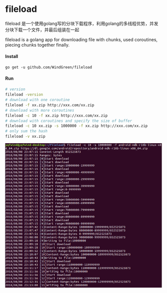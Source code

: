 # fileload
fileload 是一个使用golang写的分块下载程序，利用golang的多线程优势，并发分块下载一个文件，并最后组装在一起

fileload is a golang app for downloading file with chunks, used coroutines,  piecing chunks together finally.



#### Install

```
go get -u github.com/WindGreen/fileload
```



#### Run

```bash
# version
fileload -version
# download with one coroutine
fileload -f xx.zip http://xxx.com/xx.zip
# download with more coroutines
fileload -c 10 -f xx.zip http://xxx.com/xx.zip
# download with coroutines and specify the size of buffer
fileload -c 10 xx.zip -s 1000000 -f xx.zip http://xxx.com/xx.zip
# only sum the hash
fileload -v xx.zip
```



![ScreenShot](cli.png)